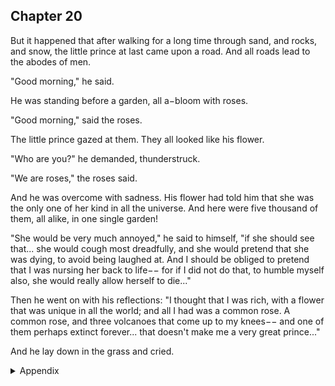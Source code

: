 ## Chapter 20



But it happened that after walking for a long time through sand, and rocks, and snow, the little prince at last came upon a road. And all roads lead to the abodes of men.

"Good morning," he said.

He was standing before a garden, all a−bloom with roses.

"Good morning," said the roses.

The little prince gazed at them. They all looked like his flower.

"Who are you?" he demanded, thunderstruck.

"We are roses," the roses said.

And he was overcome with sadness. His flower had told him that she was the only one of her kind in all the universe. And here were five thousand of them, all alike, in one single garden!

"She would be very much annoyed," he said to himself, "if she should see that... she would cough most dreadfully, and she would pretend that she was dying, to avoid being laughed at. And I should be obliged to pretend that I was nursing her back to life−− for if I did not do that, to humble myself also, she would really allow herself to die..."

Then he went on with his reflections: "I thought that I was rich, with a flower that was unique in all the world; and all I had was a common rose. A common rose, and three volcanoes that come up to my knees−− and one of them perhaps extinct forever... that doesn't make me a very great prince..."

And he lay down in the grass and cried.



<details>
<summary>Appendix</summary>

<p>经过了很长时间，小王子穿越满是沙子、石头、雪的土地，终于来到了道路上，每一条路都通往人类的住所。</p>

<p>早上好，小王子说。</p>

<p>小王子站在一座花园前面，花园里满是盛开的玫瑰。</p>

<p>早上好，小王子说。</p>

<p>小王子凝视良久，它们都很像自己星球上的那朵花。</p>

<p>你们是谁？小王子有点生气地问。</p>

<p>我们是玫瑰花。玫瑰花回答。</p>

<p>小王子感觉悲伤袭来。他的花曾经告诉自己，是宇宙里惟一的玫瑰花。但是现在光是这一座花园里，就有上千朵几乎一模一样的玫瑰花。</p>

<p>“她肯定会非常生气”，小王子想，“她肯定会假装生病了，然后咳嗽的很厉害，避免别人因此嘲笑她。她肯定也会假装自己快要死了，然后让我照顾她。如果我不照顾她，她也许真的就死了……”</p>

<p>小王子继续想，“我曾经以为自己是富有的，有一朵独一无二的花，有三座膝盖高的火山，但其实我并不是一个伟大的王子。”</p>

<p>小王子坐在草丛里哭了。</p>

</details>